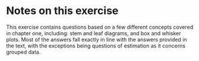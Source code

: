 # Notes on this exercise

This exercise contains questions based on a few different concepts covered in chapter one, including: stem and leaf diagrams, and box and whisker plots. Most of the answers fall exactly in line with the answers provided in the text, with the exceptions being questions of estimation as it concerns grouped data.
